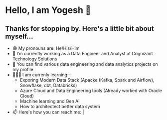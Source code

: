 # **Hello, I am Yogesh 👋**  <br>
##  **Thanks for stopping by. Here's a little bit about myself...** <br>

+ 😄 My pronouns are: He/His/Him <br>
+ 🔭 I’m currently working as a Data Engineer and Analyst at Cognizant Technology Solutions <br>
+ 🤘 You can find various data engineering and data analytics projects on my profile <br>
+ 🧑🏻‍🏫 I am currenly learning :- <br>
   + Exporing Modern Data Stack (Apacke (Kafka, Spark and Airflow), Snowflake, dbt, Databricks) <br>
   + Azure Cloud and Data Engineering tools (Already worked with Oracle Cloud) <br>
   + Machine learning and Gen AI <br>
   + How to architectect better data system <br>
+ 📫 Here's how you can reach me:  | 
